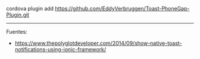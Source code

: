 cordova plugin add https://github.com/EddyVerbruggen/Toast-PhoneGap-Plugin.git


---

Fuentes:

+ https://www.thepolyglotdeveloper.com/2014/09/show-native-toast-notifications-using-ionic-framework/